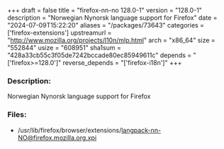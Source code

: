 +++
draft = false
title = "firefox-nn-no 128.0-1"
version = "128.0-1"
description = "Norwegian Nynorsk language support for Firefox"
date = "2024-07-09T15:22:20"
aliases = "/packages/73643"
categories = ['firefox-extensions']
upstreamurl = "http://www.mozilla.org/projects/l10n/mlp.html"
arch = "x86_64"
size = "552844"
usize = "608951"
sha1sum = "428a33cb55c3f05de7242bccade80ec85949611c"
depends = "['firefox>=128.0']"
reverse_depends = "['firefox-i18n']"
+++
### Description: 
Norwegian Nynorsk language support for Firefox

### Files: 
* /usr/lib/firefox/browser/extensions/langpack-nn-NO@firefox.mozilla.org.xpi
